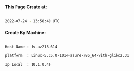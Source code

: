 
   
#### This Page Create at:

```bash

2022-07-24 - 13:58:49 UTC

```

#### Create By Machine:

```bash

Host Name : fv-az213-614

platform  : Linux-5.15.0-1014-azure-x86_64-with-glibc2.31

Ip Local  : 10.1.0.46

```

